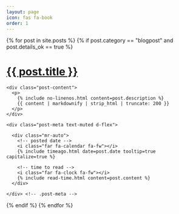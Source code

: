 ```yaml
---
layout: page
icon: fas fa-book
order: 1
---
```


<div id="post-list">

{% for post in site.posts %}
  {% if post.category == "blogpost" and post.details_ok == true %}
  <div class="post-preview">
    <h1>
      <a href="{{ post.url | relative_url }}">{{ post.title }}</a>
    </h1>

    <div class="post-content">
      <p>
        {% include no-linenos.html content=post.description %}
        {{ content | markdownify | strip_html | truncate: 200 }}
      </p>
    </div>

    <div class="post-meta text-muted d-flex">

      <div class="mr-auto">
        <!-- posted date -->
        <i class="far fa-calendar fa-fw"></i>
        {% include timeago.html date=post.date tooltip=true capitalize=true %}

        <!-- time to read -->
        <i class="far fa-clock fa-fw"></i>
        {% include read-time.html content=post.content %}
      </div>

    </div> <!-- .post-meta -->

  </div> <!-- .post-review -->
  {% endif %}
{% endfor %}

</div> <!-- #post-list -->